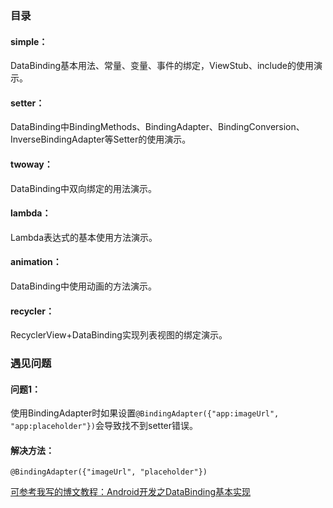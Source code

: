 ### 目录  
#### simple：
DataBinding基本用法、常量、变量、事件的绑定，ViewStub、include的使用演示。
#### setter：
DataBinding中BindingMethods、BindingAdapter、BindingConversion、InverseBindingAdapter等Setter的使用演示。  
#### twoway：
DataBinding中双向绑定的用法演示。
#### lambda：
Lambda表达式的基本使用方法演示。  
#### animation：
DataBinding中使用动画的方法演示。 
#### recycler：
RecyclerView+DataBinding实现列表视图的绑定演示。  
### 遇见问题  

#### 问题1：  
使用BindingAdapter时如果设置`@BindingAdapter({"app:imageUrl", "app:placeholder"})`会导致找不到setter错误。  
#### 解决方法：
`@BindingAdapter({"imageUrl", "placeholder"})`  

[可参考我写的博文教程：Android开发之DataBinding基本实现](http://xulei.tech/2017/05/15/Android%E5%BC%80%E5%8F%91%E4%B9%8BDataBinding%E5%9F%BA%E6%9C%AC%E5%AE%9E%E7%8E%B0/)
  


